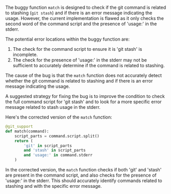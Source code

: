 The buggy function `match` is designed to check if the git command is related to stashing (`git stash`) and if there is an error message indicating the usage. However, the current implementation is flawed as it only checks the second word of the command script and the presence of 'usage:' in the stderr.

The potential error locations within the buggy function are:
1. The check for the command script to ensure it is 'git stash' is incomplete.
2. The check for the presence of 'usage:' in the stderr may not be sufficient to accurately determine if the command is related to stashing.

The cause of the bug is that the `match` function does not accurately detect whether the git command is related to stashing and if there is an error message indicating the usage.

A suggested strategy for fixing the bug is to improve the condition to check the full command script for 'git stash' and to look for a more specific error message related to stash usage in the stderr.

Here's the corrected version of the `match` function:

```python
@git_support
def match(command):
    script_parts = command.script.split()
    return (
        'git' in script_parts 
        and 'stash' in script_parts 
        and 'usage:' in command.stderr
    )
```

In the corrected version, the `match` function checks if both 'git' and 'stash' are present in the command script, and also checks for the presence of 'usage:' in the stderr. This should accurately identify commands related to stashing and with the specific error message.